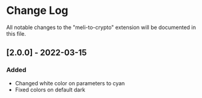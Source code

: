 # Change Log

All notable changes to the "meli-to-crypto" extension will be documented in this file.

## [2.0.0] - 2022-03-15

### Added

- Changed white color on parameters to cyan
- Fixed colors on default dark
